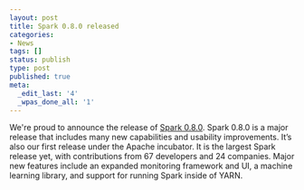 ```yaml
---
layout: post
title: Spark 0.8.0 released
categories:
- News
tags: []
status: publish
type: post
published: true
meta:
  _edit_last: '4'
  _wpas_done_all: '1'
---
```

We're proud to announce the release of <a href="{{site.url}}releases/spark-release-0-8-0.html" title="Spark Release 0.8.0">Spark 0.8.0</a>. Spark 0.8.0 is a major release that includes many new capabilities and usability improvements. It’s also our first release under the Apache incubator. It is the largest Spark release yet, with contributions from 67 developers and 24 companies. Major new features include an expanded monitoring framework and UI, a machine learning library, and support for running Spark inside of YARN.
